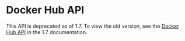 <!--[metadata]>
+++
title = "API Reference"
description = "API Documentation for the Docker Hub API"
keywords = ["API, Docker, index, REST, documentation, Docker Hub,  registry"]
[menu.engine]
parent = "smn_engine_api"
weight = 99
+++
<![end-metadata]-->

# Docker Hub API

This API is deprecated as of 1.7. To view the old version, see the [Docker Hub API](docker-io_api.md) in the 1.7 documentation.
